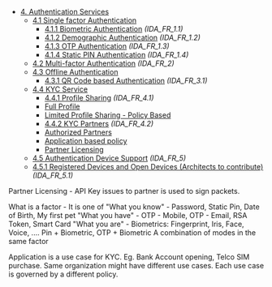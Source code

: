 * [4. Authentication Services]()
  * [4.1 Single factor Authentication]() 
    * [4.1.1 Biometric Authentication]() _(IDA_FR_1.1)_
    * [4.1.2 Demographic Authentication]() _(IDA_FR_1.2)_
    * [4.1.3 OTP Authentication]() _(IDA_FR_1.3)_
    * [4.1.4 Static PIN Authentication]() _(IDA_FR_1.4)_
  * [4.2 Multi-factor Authentication]() _(IDA_FR_2)_
  * [4.3 Offline Authentication]()
    * [4.3.1 QR Code based Authentication]() _(IDA_FR_3.1)_
  * [4.4 KYC Service]() 
    * [4.4.1 Profile Sharing]() _(IDA_FR_4.1)_
    * [Full Profile]()
    * [Limited Profile Sharing - Policy Based]()
    * [4.4.2 KYC Partners]() _(IDA_FR_4.2)_
    * [Authorized Partners]()
    * [Application based policy]()
    * [Partner Licensing]()
  * [4.5 Authentication Device Support]() _(IDA_FR_5)_
  * [4.5.1 Registered Devices and Open Devices (Architects to contribute)]() _(IDA_FR_5.1)_


Partner Licensing - API Key issues to partner is used to sign packets.

What is a factor - It is one of
"What you know" - Password, Static Pin, Date of Birth, My first pet
"What you have" - OTP - Mobile, OTP - Email, RSA Token, Smart Card
"What you are" - Biometrics: Fingerprint, Iris, Face, Voice, ....
  Pin + Biometric, OTP + Biometric
A combination of modes in the same factor

   Application is a use case for KYC. Eg. Bank Account opening, Telco SIM purchase. Same organization might have different use cases. Each use case is governed by a different policy.

